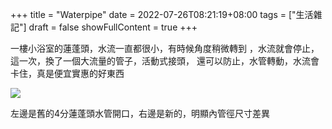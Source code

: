 +++
title = "Waterpipe"
date = 2022-07-26T08:21:19+08:00
tags = ["生活雜記"]
draft = false
showFullContent = true
+++

一樓小浴室的蓮蓬頭，水流一直都很小，有時候角度稍微轉到
，水流就會停止，這一次，換了一個大流量的管子，活動式接頭，
還可以防止，水管轉動，水流會卡住，真是便宜實惠的好東西

<a href="https://photos.google.com/share/AF1QipPpNvkBGwDEz8gNX5qY38JuXySh_twkYAwHnWMpPefkxuKS8UKbxNwcGMl_7jcn-w?key=eThOOU43ZEJzbnZXQzduVXhhdVR2Vng4eGZNNzhR"><img src="https://lh3.googleusercontent.com/qjOFoU1Qcn4_ZhMkEo3D8kKH8RIvZW8D59vcfhDUTfxK-0EBgmVbFNYZizZjWSu3W1nC_f33Lzcr75tTNZ3wTV4PRbd9GOvznhxmyggEx1J0WMJpKZ8y1PITKYUljrkN4de31S5krW4=w600-h800-p-k" /></a>

左邊是舊的4分蓮蓬頭水管開口，右邊是新的，明顯內管徑尺寸差異
